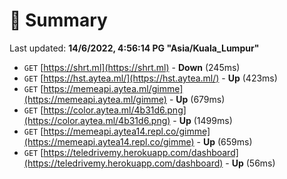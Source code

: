 # 📖 Summary
Last updated: **14/6/2022, 4:56:14 PG "Asia/Kuala_Lumpur"**

- `GET` [https://shrt.ml](https://shrt.ml) - **Down** (245ms)
- `GET` [https://hst.aytea.ml/](https://hst.aytea.ml/) - **Up** (423ms)
- `GET` [https://memeapi.aytea.ml/gimme](https://memeapi.aytea.ml/gimme) - **Up** (679ms)
- `GET` [https://color.aytea.ml/4b31d6.png](https://color.aytea.ml/4b31d6.png) - **Up** (1499ms)
- `GET` [https://memeapi.aytea14.repl.co/gimme](https://memeapi.aytea14.repl.co/gimme) - **Up** (659ms)
- `GET` [https://teledrivemy.herokuapp.com/dashboard](https://teledrivemy.herokuapp.com/dashboard) - **Up** (56ms)
